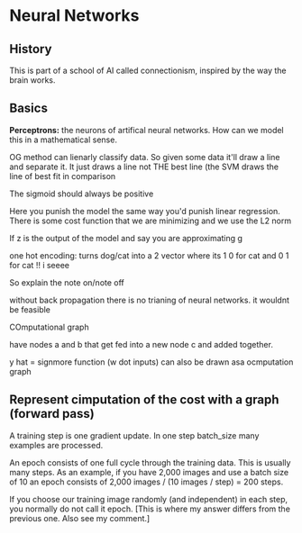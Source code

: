 # Neural Networks

## History

This is part of a school of AI called connectionism, inspired by the way the brain works.

## Basics

__Perceptrons:__ the neurons of artifical neural networks. How can we model this in a mathematical sense.

OG method can lienarly classify data. So given some data it'll draw a line and separate it. It just draws a line not THE best line (the SVM draws the line of best fit in comparison

The sigmoid should always be positive

Here you punish the model the same way you'd punish linear regression. There is some cost function that we are minimizing and we use the L2 norm

If z is the output of the model and say you are approximating g


one hot encoding: turns dog/cat into a 2 vector where its 1 0 for cat and 0 1 for cat !! i seeee

So explain the note on/note off 


without back propagation there is no trianing of neural networks. it wouldnt be feasible 

COmputational graph

have nodes a and b that get fed into a new node c and added together.

y hat = signmore function (w dot inputs) can also be drawn asa ocmputation graph

Represent cimputation of the cost with a graph (forward pass)
-----


A training step is one gradient update. In one step batch_size many examples are processed.

An epoch consists of one full cycle through the training data. This is usually many steps. As an example, if you have 2,000 images and use a batch size of 10 an epoch consists of 2,000 images / (10 images / step) = 200 steps.

If you choose our training image randomly (and independent) in each step, you normally do not call it epoch. [This is where my answer differs from the previous one. Also see my comment.]